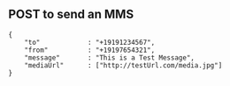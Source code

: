 ## POST to send an MMS
```http
{
    "to"            : "+19191234567",
    "from"          : "+19197654321",
    "message"       : "This is a Test Message",
    "mediaUrl"      : ["http://testUrl.com/media.jpg"]
}
```
